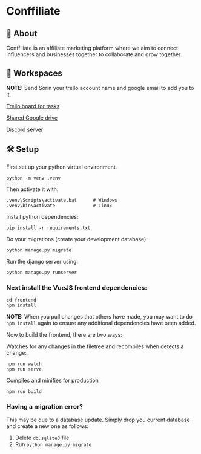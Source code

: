 # Conffiliate

## 📖 About

Conffiliate is an affiliate marketing platform where we aim to connect influencers and businesses together to 
collaborate and grow together.

## 🤝 Workspaces

**NOTE:** Send Sorin your trello account name and google email to add you to it.

[Trello board for tasks](https://trello.com/b/UhVmO3EG/conffiliate)

[Shared Google drive](https://drive.google.com/drive/u/0/folders/1lA9QxlAJ3Zp1EZhXGPswerR02fl9SWU5)

[Discord server](https://discord.gg/Z5tsExZhH5)

## 🛠️ Setup

First set up your python virtual environment.

```
python -m venv .venv
```

Then activate it with:

```
.venv\Scripts\activate.bat      # Windows
.venv\bin\activate              # Linux
```

Install python dependencies:
```
pip install -r requirements.txt
```

Do your migrations (create your development database):
```
python manage.py migrate
```

Run the django server using:
```
python manage.py runserver
```

### Next install the VueJS frontend dependencies:

```
cd frontend
npm install
```
**NOTE:** When you pull changes that others have made, you may want to do `npm install` again to ensure any additional dependencies have been added.

Now to build the frontend, there are two ways:

Watches for any changes in the filetree and recompiles when detects a change:
```
npm run watch
npm run serve
```

Compiles and minifies for production
```
npm run build
```

### Having a migration error?

This may be due to a database update. Simply drop you current database and create a new one as follows:
1. Delete `db.sqlite3` file
2. Run `python manage.py migrate`

